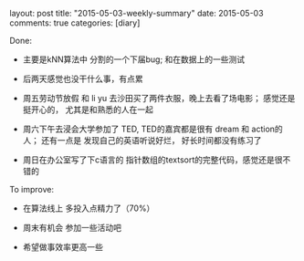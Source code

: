layout: post
title: "2015-05-03-weekly-summary"
date: 2015-05-03
comments: true
categories: [diary]


Done:

* 主要是kNN算法中 分割的一个下届bug;
  和在数据上的一些测试

* 后两天感觉也没干什么事，有点累

* 周五劳动节放假 和 li yu 去沙田买了两件衣服，晚上去看了场电影；
  感觉还是挺开心的， 尤其是和熟悉的人在一起

* 周六下午去浸会大学参加了 TED, TED的嘉宾都是很有 dream 和 action的人；
  还有一点是 发现自己的英语听说好烂， 好长时间都没有练习了

* 周日在办公室写了下c语言的 指针数组的textsort的完整代码，感觉还是很不错的

To improve:

* 在算法线上 多投入点精力了（70%）

* 周末有机会 参加一些活动吧

* 希望做事效率更高一些
